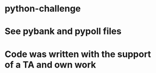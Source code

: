 # python-challenge

# See pybank and pypoll files

# Code was written with the support of a TA and own work
